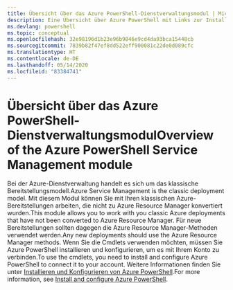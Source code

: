 ```yaml
---
title: Übersicht über das Azure PowerShell-Dienstverwaltungsmodul | Microsoft-Dokumentation
description: Eine Übersicht über Azure PowerShell mit Links zur Installation und Konfiguration.
ms.devlang: powershell
ms.topic: conceptual
ms.openlocfilehash: 32e98196d1b23e96b9846e9cd4da93bca15448cb
ms.sourcegitcommit: 7839b82f47ef8dd522eff900081c22de0d089cfc
ms.translationtype: HT
ms.contentlocale: de-DE
ms.lasthandoff: 05/14/2020
ms.locfileid: "83384741"
---
```

# <a name="overview-of-the-azure-powershell-service-management-module"></a><span data-ttu-id="04911-103">Übersicht über das Azure PowerShell-Dienstverwaltungsmodul</span><span class="sxs-lookup"><span data-stu-id="04911-103">Overview of the Azure PowerShell Service Management module</span></span>

<span data-ttu-id="04911-104">Bei der Azure-Dienstverwaltung handelt es sich um das klassische Bereitstellungsmodell.</span><span class="sxs-lookup"><span data-stu-id="04911-104">Azure Service Management is the classic deployment model.</span></span> <span data-ttu-id="04911-105">Mit diesem Modul können Sie mit Ihren klassischen Azure-Bereitstellungen arbeiten, die nicht zu Azure Resource Manager konvertiert wurden.</span><span class="sxs-lookup"><span data-stu-id="04911-105">This module allows you to work with you classic Azure deployments that have not been converted to Azure Resource Manager.</span></span> <span data-ttu-id="04911-106">Für neue Bereitstellungen sollten dagegen die Azure Resource Manager-Methoden verwendet werden.</span><span class="sxs-lookup"><span data-stu-id="04911-106">Any new deployments should use the Azure Resource Manager methods.</span></span> <span data-ttu-id="04911-107">Wenn Sie die Cmdlets verwenden möchten, müssen Sie Azure PowerShell installieren und konfigurieren, um es mit Ihrem Konto zu verbinden.</span><span class="sxs-lookup"><span data-stu-id="04911-107">To use the cmdlets, you need to install and configure Azure PowerShell to connect it to your account.</span></span> <span data-ttu-id="04911-108">Weitere Informationen finden Sie unter [Installieren und Konfigurieren von Azure PowerShell](install-azure-ps.md).</span><span class="sxs-lookup"><span data-stu-id="04911-108">For more information, see [Install and configure Azure PowerShell](install-azure-ps.md).</span></span>
